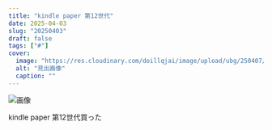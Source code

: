 ```yaml
---
title: "kindle paper 第12世代"
date: 2025-04-03
slug: "20250403"
draft: false
tags: ["#"]
cover:
  image: "https://res.cloudinary.com/doillqjai/image/upload/ubg/250407/001.webp"
  alt: "見出画像"
  caption: ""
---
```



![画像](https://res.cloudinary.com/doillqjai/image/upload/ubg/250407/001.webp)

kindle paper 第12世代買った
